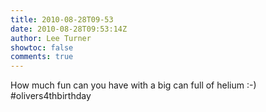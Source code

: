 ```yaml
---
title: 2010-08-28T09-53
date: 2010-08-28T09:53:14Z
author: Lee Turner
showtoc: false
comments: true
---
```


How much fun can you have with a big can full of helium :-) #olivers4thbirthday


